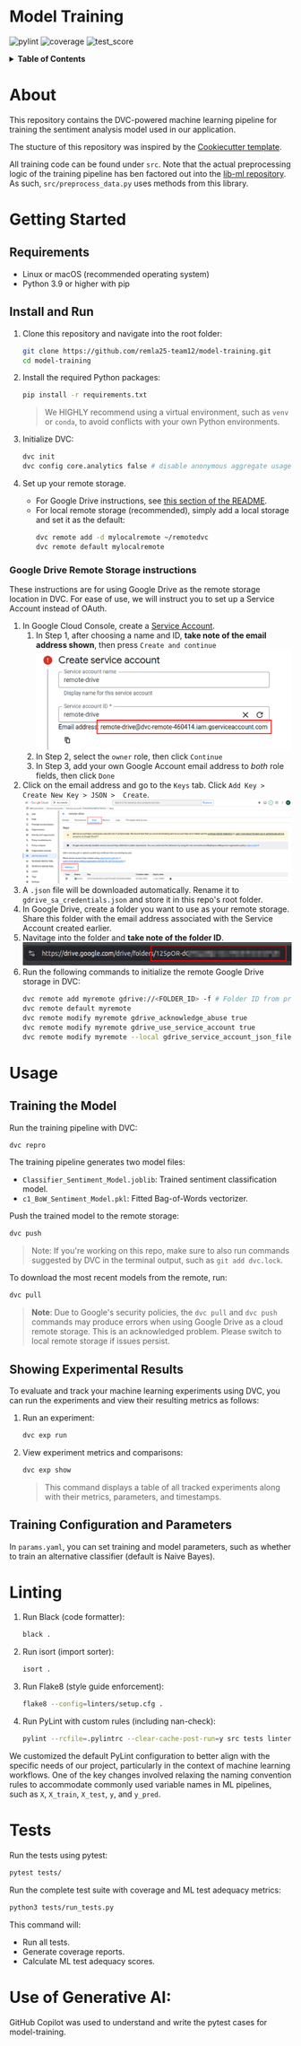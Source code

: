 # Model Training

![pylint](https://img.shields.io/badge/PyLint-10.00-brightgreen?logo=python&logoColor=white)
![coverage](https://img.shields.io/badge/Coverage-96-brightgreen?logo=python&logoColor=white)
![test_score](https://img.shields.io/badge/ML_Test_Score-98.3-brightgreen?logo=pytest)

<details>
  <summary><b>Table of Contents</b></summary>
  <ol>
    <li><a href="#about">About</a></li>
    <li>
      <a href="#getting-started">Getting Started</a>
      <ul>
         <li><a href="#Requirements">Requirements</a></li>
         <li><a href="#Install-and-run">Install and Run</a></li>
         <li><a href="#google-drive-remote-storage-instructions"> Google Drive Remote Storage instructions</a></li>
      </ul>
    </li>
    <li>
      <a href="#usage">Usage</a>
      <ul>
         <li><a href="#training-the-model">Training the model</a></li>
         <li><a href="#showing-experimental-results">Showing Experimental Results</a></li>
         <li><a href="#training-configuration-and-parameters">Training Configuration and Parameters</a></li>
      </ul>
    </li>
    <li><a href="#linting">Linting</a></li>
    <li><a href="#tests">Tests</a></li>
    <li><a href="#use-of-generative-ai">Use of Generative AI</a></li>
  </ol>
</details>

# About
This repository contains the DVC-powered machine learning pipeline for training the sentiment analysis model used in our application.

The stucture of this repository was inspired by the [Cookiecutter template](https://github.com/drivendataorg/cookiecutter-data-science/tree/master).

All training code can be found under `src`. Note that the actual preprocessing logic of the training pipeline has ben factored out into the [lib-ml repository](https://github.com/remla25-team12/lib-ml). As such, `src/preprocess_data.py` uses methods from this library.

<!-- TABLE OF CONTENTS -->


# Getting Started

## Requirements

- Linux or macOS (recommended operating system)
- Python 3.9 or higher with pip

## Install and Run

1. Clone this repository and navigate into the root folder:

   ```bash
   git clone https://github.com/remla25-team12/model-training.git
   cd model-training
   ```

2. Install the required Python packages:

   ```bash
   pip install -r requirements.txt
   ```

   > We HIGHLY recommend using a virtual environment, such as `venv` or `conda`, to avoid conflicts with your own Python environments.

3. Initialize DVC:
   ```bash
   dvc init
   dvc config core.analytics false # disable anonymous aggregate usage analytics
   ```

4. Set up your remote storage. 
   - For Google Drive instructions, see [this section of the README](#google-drive-remote-storage-instructions).
   - For local remote storage (recommended), simply add a local storage and set it as the default:
      ```bash
      dvc remote add -d mylocalremote ~/remotedvc
      dvc remote default mylocalremote
      ```

### Google Drive Remote Storage instructions
These instructions are for using Google Drive as the remote storage location in DVC. For ease of use, we will instruct you to set up a Service Account instead of OAuth.
1. In Google Cloud Console, create a [Service Account](https://cloud.google.com/iam/docs/service-accounts-create#creating).
   1. In Step 1, after choosing a name and ID, **take note of the email address shown**, then press `Create and continue`\
      ![alt text](imgs/sa_email.png)
   2. In Step 2, select the `owner` role, then click `Continue`
   3. In Step 3, add your own Google Account email address to _both_ role fields, then click `Done`
2. Click on the email address and go to the `Keys` tab. Click `Add Key > Create New Key > JSON >  Create`.
   ![Add key for service account](imgs/sa_key.png)
3. A `.json` file will be downloaded automatically. Rename it to `gdrive_sa_credentials.json` and store it in this repo's root folder.
4. In Google Drive, create a folder you want to use as your remote storage.
   Share this folder with the email address associated with the Service Account created earlier.
5. Navitage into the folder and **take note of the folder ID**.
   ![Google Drive folder ID](imgs/gdrive_folder_id.png)
6. Run the following commands to initialize the remote Google Drive storage in DVC:
   ```bash
   dvc remote add myremote gdrive://<FOLDER_ID> -f # Folder ID from previous step
   dvc remote default myremote
   dvc remote modify myremote gdrive_acknowledge_abuse true
   dvc remote modify myremote gdrive_use_service_account true
   dvc remote modify myremote --local gdrive_service_account_json_file_path gdrive_sa_credentials.json # The Service Account key downloaded earlier
      ```

# Usage
## Training the Model

Run the training pipeline with DVC:

```bash
dvc repro
```
The training pipeline generates two model files:

- `Classifier_Sentiment_Model.joblib`: Trained sentiment classification model.
- `c1_BoW_Sentiment_Model.pkl`: Fitted Bag-of-Words vectorizer.

Push the trained model to the remote storage:

```bash
dvc push
```

> Note: If you're working on this repo, make sure to also run commands suggested by DVC in the terminal output, such as `git add dvc.lock`.

To download the most recent models from the remote, run:

```bash
dvc pull
```

> **Note**: Due to Google's security policies, the `dvc pull` and `dvc push` commands may produce errors when using Google Drive as a cloud remote storage. This is an acknowledged problem. Please switch to local remote storage if issues persist.


## Showing Experimental Results

To evaluate and track your machine learning experiments using DVC, you can run the experiments and view their resulting metrics as follows:

1. Run an experiment:

   ```bash
   dvc exp run
   ```

2. View experiment metrics and comparisons:

   ```bash
   dvc exp show
   ```

   > This command displays a table of all tracked experiments along with their metrics, parameters, and timestamps.

## Training Configuration and Parameters
In `params.yaml`, you can set training and model parameters, such as whether to train an alternative classifier (default is Naive Bayes).

# Linting

1. Run Black (code formatter):

   ```bash
   black .
   ```

2. Run isort (import sorter):

   ```bash
   isort .
   ```

3. Run Flake8 (style guide enforcement):

   ```bash
   flake8 --config=linters/setup.cfg .
   ```

4. Run PyLint with custom rules (including nan-check):

   ```bash
   pylint --rcfile=.pylintrc --clear-cache-post-run=y src tests linters
   ```

We customized the default PyLint configuration to better align with the specific needs of our project, particularly in the context of machine learning workflows. One of the key changes involved relaxing the naming convention rules to accommodate commonly used variable names in ML pipelines, such as `X`, `X_train`, `X_test`, `y`, and `y_pred`.

# Tests

Run the tests using pytest:

```bash
pytest tests/
```

Run the complete test suite with coverage and ML test adequacy metrics:

```bash
python3 tests/run_tests.py
```

This command will:

- Run all tests.
- Generate coverage reports.
- Calculate ML test adequacy scores.


# Use of Generative AI:

GitHub Copilot was used to understand and write the pytest cases for model-training.
